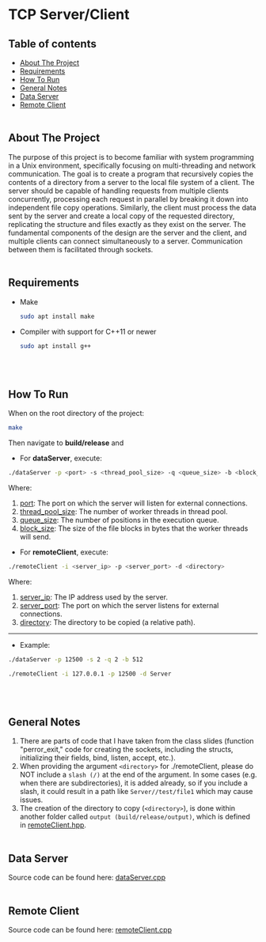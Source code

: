 # TCP Server/Client

## Table of contents
* [About The Project](#about-the-project)
* [Requirements](#requirements)
* [How To Run](#how-to-run)
* [General Notes](#general-notes)
* [Data Server](#data-server)
* [Remote Client](#remote-client)
<br/><br/>

## About The Project
The purpose of this project is to become familiar with system programming in a Unix environment, specifically focusing on multi-threading and network communication. The goal is to create a program that recursively copies the contents of a directory from a server to the local file system of a client. The server should be capable of handling requests from multiple clients concurrently, processing each request in parallel by breaking it down into independent file copy operations. Similarly, the client must process the data sent by the server and create a local copy of the requested directory, replicating the structure and files exactly as they exist on the server. The fundamental components of the design are the server and the client, and multiple clients can connect simultaneously to a server. Communication between them is facilitated through sockets.
<br/><br/>

## Requirements
* Make
  ```sh
  sudo apt install make
  ```
* Compiler with support for C++11 or newer
  ```sh
  sudo apt install g++
  ```
<br/><br/>

## How To Run 
When on the root directory of the project:
```sh
make
```
Then navigate to **build/release** and
* For **dataServer**, execute:
```sh
./dataServer -p <port> -s <thread_pool_size> -q <queue_size> -b <block_size>
```
Where:
1. <u>port</u>: The port on which the server will listen for external connections.
2. <u>thread_pool_size</u>: The number of worker threads in thread pool.
3. <u>queue_size</u>: The number of positions in the execution queue.
4. <u>block_size</u>: The size of the file blocks in bytes that the worker threads will send.

* For **remoteClient**, execute:
```sh
./remoteClient -i <server_ip> -p <server_port> -d <directory>
```
Where:
1. <u>server_ip</u>: The IP address used by the server.
2. <u>server_port</u>: The port on which the server listens for external connections.
3. <u>directory</u>: The directory to be copied (a relative path).
---
* Example:
```sh
./dataServer -p 12500 -s 2 -q 2 -b 512
```
```sh
./remoteClient -i 127.0.0.1 -p 12500 -d Server
```
<br/><br/>

## General Notes
1. There are parts of code that I have taken from the class slides (function "perror_exit," code for creating the sockets, including the structs, initializing their fields, bind, listen, accept, etc.).
2. When providing the argument `<directory>` for ./remoteClient, please do NOT include a `slash (/)` at the end of the argument. In some cases (e.g. when there are subdirectories), it is added already, so if you include a slash, it could result in a path like `Server//test/file1` which may cause issues.
3. The creation of the directory to copy (`<directory>`), is done within another folder called `output (build/release/output)`, which is defined in [remoteClient.hpp](https://github.com/chrisioan/TCP-Server-Client/blob/main/include/remoteClient.hpp).
<br/><br/>

## Data Server
Source code can be found here: [dataServer.cpp](https://github.com/chrisioan/TCP-Server-Client/blob/main/src/dataServer.cpp)
<br/><br/>

## Remote Client
Source code can be found here: [remoteClient.cpp](https://github.com/chrisioan/TCP-Server-Client/blob/main/src/remoteClient.cpp)
<br/><br/>